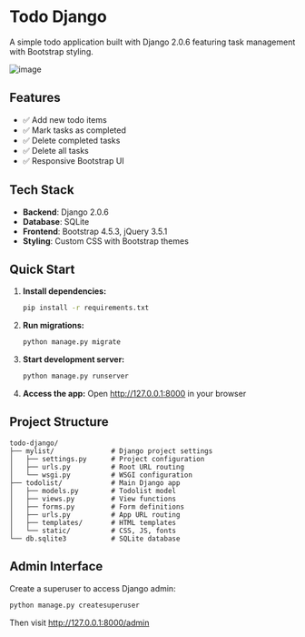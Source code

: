 # Todo Django

A simple todo application built with Django 2.0.6 featuring task management with Bootstrap styling.

![image](https://user-images.githubusercontent.com/36689470/172991665-42c3e503-644d-44f3-abcb-030093c0323d.png)

## Features

- ✅ Add new todo items
- ✅ Mark tasks as completed
- ✅ Delete completed tasks
- ✅ Delete all tasks
- ✅ Responsive Bootstrap UI

## Tech Stack

- **Backend**: Django 2.0.6
- **Database**: SQLite
- **Frontend**: Bootstrap 4.5.3, jQuery 3.5.1
- **Styling**: Custom CSS with Bootstrap themes

## Quick Start

1. **Install dependencies:**
   ```bash
   pip install -r requirements.txt
   ```

2. **Run migrations:**
   ```bash
   python manage.py migrate
   ```

3. **Start development server:**
   ```bash
   python manage.py runserver
   ```

4. **Access the app:**
   Open http://127.0.0.1:8000 in your browser

## Project Structure

```
todo-django/
├── mylist/              # Django project settings
│   ├── settings.py      # Project configuration
│   ├── urls.py          # Root URL routing
│   └── wsgi.py          # WSGI configuration
├── todolist/            # Main Django app
│   ├── models.py        # Todolist model
│   ├── views.py         # View functions
│   ├── forms.py         # Form definitions
│   ├── urls.py          # App URL routing
│   ├── templates/       # HTML templates
│   └── static/          # CSS, JS, fonts
└── db.sqlite3           # SQLite database
```

## Admin Interface

Create a superuser to access Django admin:

```bash
python manage.py createsuperuser
```

Then visit http://127.0.0.1:8000/admin
